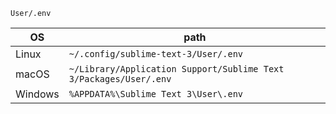 `User/.env`

OS|path
-|-
Linux|`~/.config/sublime-text-3/User/.env`
macOS|`~/Library/Application Support/Sublime Text 3/Packages/User/.env`
Windows|`%APPDATA%\Sublime Text 3\User\.env`
